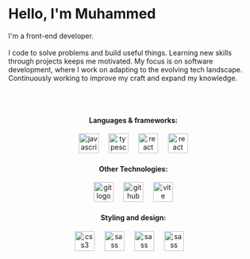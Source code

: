<h1>Hello, I'm Muhammed</h1> 
  I'm a front-end developer.
  <br></br>
  I code to solve problems and build useful things. Learning new skills through projects keeps me motivated. My focus is on software development, where I work on adapting to the evolving tech landscape. Continuously working to improve my craft and expand my knowledge.


<br></br>

<div align="center">
  <h4>Languages & frameworks:</h4>
  <img src="https://cdn.jsdelivr.net/gh/devicons/devicon/icons/javascript/javascript-original.svg" height="40" alt="javascript logo"  />
  <img width="12" />
  <img src="https://cdn.jsdelivr.net/gh/devicons/devicon/icons/typescript/typescript-original.svg" height="40" alt="typescript logo"  />
  <img width="12" />
  <img src="https://cdn.jsdelivr.net/gh/devicons/devicon/icons/react/react-original.svg" height="40" alt="react logo"  />
  <img width="12" />
  <img src="https://cdn.jsdelivr.net/gh/devicons/devicon/icons/nextjs/nextjs-original.svg" height="40" alt="react logo"  />
  
  
</div>

<div align="center">
  <h4>Other Technologies:</h4>
  <img src="https://cdn.jsdelivr.net/gh/devicons/devicon/icons/git/git-original.svg" height="40" alt="git logo"  />
  <img width="12" />
  <img src="https://skillicons.dev/icons?i=github" height="40" alt="github logo"  />
  <img width="12" />
  <img src="https://skillicons.dev/icons?i=vite" height="40" alt="vite logo"  />
</div>

<div align="center">
  <h4>Styling and design:</h4>
  <img src="https://cdn.jsdelivr.net/gh/devicons/devicon/icons/css3/css3-original.svg" height="40" alt="css3 logo"  />
  <img width="12" />
  <img src="https://cdn.jsdelivr.net/gh/devicons/devicon/icons/figma/figma-original.svg" height="40" alt="sass logo"  />
  <img width="12" />
  <img src="https://upload.wikimedia.org/wikipedia/commons/a/af/Adobe_Photoshop_CC_icon.svg"" height="40" alt="sass logo"  />
  <img width="12" />
  <img src="https://upload.wikimedia.org/wikipedia/commons/f/fb/Adobe_Illustrator_CC_icon.svg" height="40" alt="sass logo"  />
  <img width="12" />


</div>

</div>
